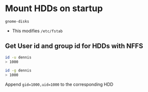 # Mount HDDs on startup

```bash
gnome-disks
```

* This modifies `/etc/fstab`


## Get User id and group id for HDDs with NFFS

```bash
id -u dennis
> 1000

id -g dennis
> 1000
```

Append `gid=1000,uid=1000` to the corresponding HDD

